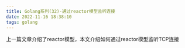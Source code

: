 ```yaml
---
title: Golang系列(32)-通过reactor模型监听连接
date: 2022-11-16 18:38:10
tags: golang
---
```


上一篇文章介绍了reactor模型，本文介绍如何通过reactor模型监听TCP连接